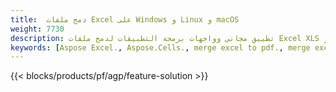 ```yaml
---
title:  دمج ملفات Excel على Windows و Linux و macOS
weight: 7730
description: تطبيق مجاني وواجهات برمجة التطبيقات لدمج ملفات Excel XLS وXLSX وCSV وTSV وODS وSXC وFODS
keywords: [Aspose Excel., Aspose.Cells., merge excel to pdf., merge excel to json., merge txt to sql., merge csv to json., merge json to pdf., xml to excel merger and Convert files between various formats]
---
```

{{< blocks/products/pf/agp/feature-solution >}} 

